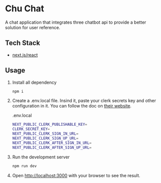 # Chu Chat

A chat application that integrates three chatbot api to provide a better solution for user reference.

## Tech Stack

- [next.js/react](https://nextjs.org/)

## Usage

1. Install all dependency

    ```bash
    npm i
    ```

2. Create a .env.local file. Insind it, paste your clerk secrets key and other configuration in it. You can follow the doc on [their website](https://clerk.com/).

    .env.local

    ```bash
    NEXT_PUBLIC_CLERK_PUBLISHABLE_KEY=
    CLERK_SECRET_KEY=
    NEXT_PUBLIC_CLERK_SIGN_IN_URL=
    NEXT_PUBLIC_CLERK_SIGN_UP_URL=
    NEXT_PUBLIC_CLERK_AFTER_SIGN_IN_URL=
    NEXT_PUBLIC_CLERK_AFTER_SIGN_UP_URL=
    ```

3. Run the development server

    ```bash
    npm run dev
    ```

4. Open [http://localhost:3000](http://localhost:3000) with your browser to see the result.
